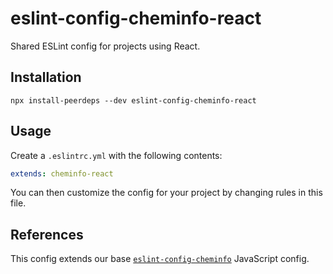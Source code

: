 # eslint-config-cheminfo-react

Shared ESLint config for projects using React.

## Installation

```console
npx install-peerdeps --dev eslint-config-cheminfo-react
```

## Usage

Create a `.eslintrc.yml` with the following contents:

```yml
extends: cheminfo-react
```

You can then customize the config for your project by changing rules in this file.

## References

This config extends our base [`eslint-config-cheminfo`](https://github.com/cheminfo/eslint-config) JavaScript config.

